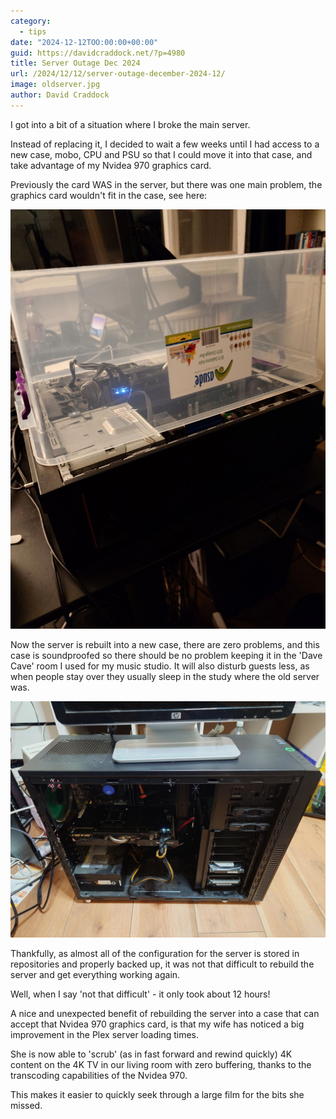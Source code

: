 ```yaml
---
category:
  - tips
date: "2024-12-12TOO:00:00+00:00"
guid: https://davidcraddock.net/?p=4980
title: Server Outage Dec 2024
url: /2024/12/12/server-outage-december-2024-12/
image: oldserver.jpg
author: David Craddock
---
```


I got into a bit of a situation where I broke the main server.

Instead of replacing it, I decided to wait a few weeks until I had access to a new case, mobo, CPU and PSU so that I could move it into that case, and take advantage of my Nvidea 970 graphics card.

Previously the card WAS in the server, but there was one main problem, the graphics card wouldn't fit in the case, see here:

![image](oldserver.jpg)

Now the server is rebuilt into a new case, there are zero problems, and this case is soundproofed so there should be no problem keeping it in the 'Dave Cave' room I used for my music studio. It will also disturb guests less, as when people stay over they usually sleep in the study where the old server was.

![image](newserver.jpg)

Thankfully, as almost all of the configuration for the server is stored in repositories and properly backed up, it was not that difficult to rebuild the server and get everything working again.

Well, when I say 'not that difficult' - it only took about 12 hours!

A nice and unexpected benefit of rebuilding the server into a case that can accept that Nvidea 970 graphics card, is that my wife has noticed a big improvement in the Plex server loading times.

She is now able to 'scrub' (as in fast forward and rewind quickly) 4K content on the 4K TV in our living room with zero buffering, thanks to the transcoding capabilities of the Nvidea 970.

This makes it easier to quickly seek through a large film for the bits she missed.





